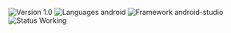 ![Version 1.0](https://img.shields.io/badge/Version-1.0-brightgreen.svg)
![Languages android](https://img.shields.io/badge/Languages-Android-blue.svg)
![Framework android-studio](https://img.shields.io/badge/Framework-Android%20Studio-yellow.svg)
![Status Working](https://img.shields.io/badge/Status-Working%20/%20Incomplete-orange.svg)